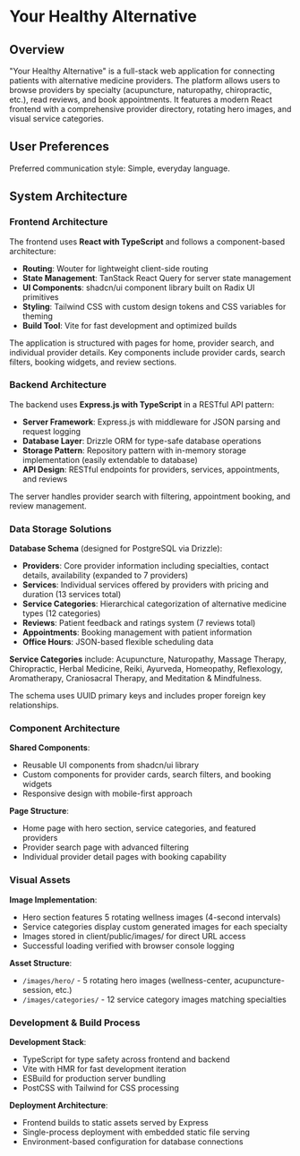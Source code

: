 # Your Healthy Alternative

## Overview

"Your Healthy Alternative" is a full-stack web application for connecting patients with alternative medicine providers. The platform allows users to browse providers by specialty (acupuncture, naturopathy, chiropractic, etc.), read reviews, and book appointments. It features a modern React frontend with a comprehensive provider directory, rotating hero images, and visual service categories.

## User Preferences

Preferred communication style: Simple, everyday language.

## System Architecture

### Frontend Architecture

The frontend uses **React with TypeScript** and follows a component-based architecture:

- **Routing**: Wouter for lightweight client-side routing
- **State Management**: TanStack React Query for server state management
- **UI Components**: shadcn/ui component library built on Radix UI primitives
- **Styling**: Tailwind CSS with custom design tokens and CSS variables for theming
- **Build Tool**: Vite for fast development and optimized builds

The application is structured with pages for home, provider search, and individual provider details. Key components include provider cards, search filters, booking widgets, and review sections.

### Backend Architecture

The backend uses **Express.js with TypeScript** in a RESTful API pattern:

- **Server Framework**: Express.js with middleware for JSON parsing and request logging
- **Database Layer**: Drizzle ORM for type-safe database operations
- **Storage Pattern**: Repository pattern with in-memory storage implementation (easily extendable to database)
- **API Design**: RESTful endpoints for providers, services, appointments, and reviews

The server handles provider search with filtering, appointment booking, and review management.

### Data Storage Solutions

**Database Schema** (designed for PostgreSQL via Drizzle):
- **Providers**: Core provider information including specialties, contact details, availability (expanded to 7 providers)
- **Services**: Individual services offered by providers with pricing and duration (13 services total)
- **Service Categories**: Hierarchical categorization of alternative medicine types (12 categories)
- **Reviews**: Patient feedback and ratings system (7 reviews total)
- **Appointments**: Booking management with patient information
- **Office Hours**: JSON-based flexible scheduling data

**Service Categories** include: Acupuncture, Naturopathy, Massage Therapy, Chiropractic, Herbal Medicine, Reiki, Ayurveda, Homeopathy, Reflexology, Aromatherapy, Craniosacral Therapy, and Meditation & Mindfulness.

The schema uses UUID primary keys and includes proper foreign key relationships.

### Component Architecture

**Shared Components**:
- Reusable UI components from shadcn/ui library
- Custom components for provider cards, search filters, and booking widgets
- Responsive design with mobile-first approach

**Page Structure**:
- Home page with hero section, service categories, and featured providers
- Provider search page with advanced filtering
- Individual provider detail pages with booking capability

### Visual Assets

**Image Implementation**:
- Hero section features 5 rotating wellness images (4-second intervals)
- Service categories display custom generated images for each specialty
- Images stored in client/public/images/ for direct URL access
- Successful loading verified with browser console logging

**Asset Structure**:
- `/images/hero/` - 5 rotating hero images (wellness-center, acupuncture-session, etc.)
- `/images/categories/` - 12 service category images matching specialties

### Development & Build Process

**Development Stack**:
- TypeScript for type safety across frontend and backend
- Vite with HMR for fast development iteration
- ESBuild for production server bundling
- PostCSS with Tailwind for CSS processing

**Deployment Architecture**:
- Frontend builds to static assets served by Express
- Single-process deployment with embedded static file serving
- Environment-based configuration for database connections
